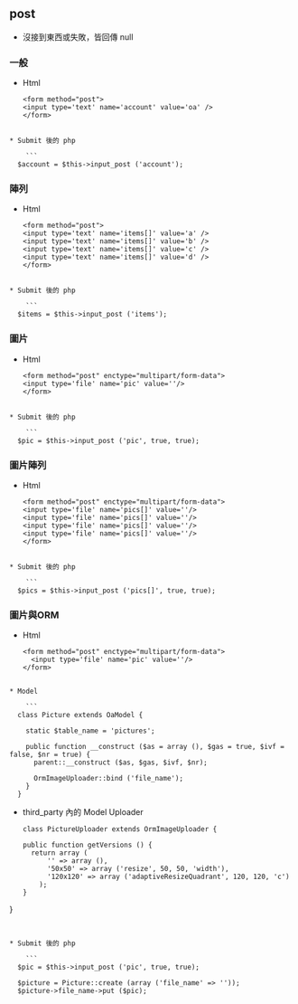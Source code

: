 ## post

* 沒接到東西或失敗，皆回傳 null

### 一般

* Html

	```
  <form method="post">
    <input type='text' name='account' value='oa' />
  </form>
```

* Submit 後的 php

	```
  $account = $this->input_post ('account');
```


### 陣列

* Html

	```
  <form method="post">
    <input type='text' name='items[]' value='a' />
    <input type='text' name='items[]' value='b' /> 
    <input type='text' name='items[]' value='c' />
    <input type='text' name='items[]' value='d' />
  </form>
```

* Submit 後的 php

	```
  $items = $this->input_post ('items');
```

### 圖片

* Html

	```
  <form method="post" enctype="multipart/form-data">
    <input type='file' name='pic' value=''/>
  </form>
```

* Submit 後的 php

	```
  $pic = $this->input_post ('pic', true, true);
```

### 圖片陣列

* Html

	```
  <form method="post" enctype="multipart/form-data">
    <input type='file' name='pics[]' value=''/>
    <input type='file' name='pics[]' value=''/>
    <input type='file' name='pics[]' value=''/>
    <input type='file' name='pics[]' value=''/>
  </form>
```

* Submit 後的 php

	```
  $pics = $this->input_post ('pics[]', true, true);
```

### 圖片與ORM


* Html

	```
  <form method="post" enctype="multipart/form-data">
      <input type='file' name='pic' value=''/>
  </form>
```

* Model

	```
  class Picture extends OaModel {

    static $table_name = 'pictures';

    public function __construct ($as = array (), $gas = true, $ivf = false, $nr = true) {
      parent::__construct ($as, $gas, $ivf, $nr);
    
      OrmImageUploader::bind ('file_name');
    }
  }
```

* third_party 內的 Model Uploader

	```
  class PictureUploader extends OrmImageUploader {

    public function getVersions () {
      return array (
          '' => array (),
          '50x50' => array ('resize', 50, 50, 'width'),
          '120x120' => array ('adaptiveResizeQuadrant', 120, 120, 'c')
        );
    }
}
```


* Submit 後的 php

	```
  $pic = $this->input_post ('pic', true, true);

  $picture = Picture::create (array ('file_name' => ''));
  $picture->file_name->put ($pic);
```
